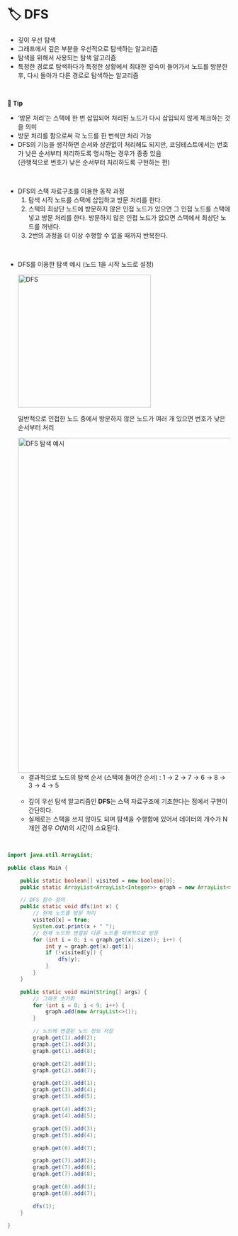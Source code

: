 # **🏷️ DFS**

- 깊이 우선 탐색
- 그래프에서 깊은 부분을 우선적으로 탐색하는 알고리즘
- 탐색을 위해서 사용되는 탐색 알고리즘
- 특정한 경로로 탐색하다가 특정한 상황에서 최대한 깊숙이 들어가서 노드를 방문한 후, 다시 돌아가 다른 경로로 탐색하는 알고리즘
<br/>

**📌 Tip**

- ‘방문 처리’는 스택에 한 번 삽입되어 처리된 노드가 다시 삽입되지 않게 체크하는 것을 의미
- 방문 처리를 함으로써 각 노드를 한 번씩만 처리 가능
- DFS의 기능을 생각하면 순서와 상관없이 처리해도 되지만, 코딩테스트에서는 번호가 낮은 순서부터 처리하도록 명시하는 경우가 종종 있음 <br/> (관행적으로 번호가 낮은 순서부터 처리하도록 구현하는 편)
<br/>

- DFS의 스택 자료구조를 이용한 동작 과정
    1. 탐색 시작 노드를 스택에 삽입하고 방문 처리를 한다.
    2. 스택의 최상단 노드에 방문하지 않은 인접 노드가 있으면 그 인접 노드를 스택에 넣고 방문 처리를 한다. 방문하지 않은 인접 노드가 없으면 스택에서 최상단 노드를 꺼낸다.
    3. 2번의 과정을 더 이상 수행할 수 없을 때까지 반복한다.
<br/>

- DFS를 이용한 탐색 예시 (노드 1을 시작 노드로 설정)
    
  <img width="300" alt="DFS" src="https://github.com/SeoWonLeee/2L24-Algo-Study/assets/148112372/991979d6-5e82-49d4-b1b9-d5cf8bd33f50">
  
  일반적으로 인접한 노드 중에서 방문하지 않은 노드가 여러 개 있으면 번호가 낮은 순서부터 처리
    
  <img width="755" alt="DFS 탐색 예시" src="https://github.com/SeoWonLeee/2L24-Algo-Study/assets/148112372/fc88d967-83e4-4327-90e0-2bc61ac2964c">
    
  - 결과적으로 노드의 탐색 순서 (스택에 들어간 순서) : 1 → 2 → 7 → 6 → 8 → 3 → 4 → 5
  <br/>
  
  - 깊이 우선 탐색 알고리즘인 **DFS**는 스택 자료구조에 기초한다는 점에서 구현이 간단하다.
  - 실제로는 스택을 쓰지 않아도 되며 탐색을 수행함에 있어서 데이터의 개수가 N개인 경우 $O(N)$의 시간이 소요된다.
<br/>

```java
import java.util.ArrayList;

public class Main {

    public static boolean[] visited = new boolean[9];
    public static ArrayList<ArrayList<Integer>> graph = new ArrayList<>();

    // DFS 함수 정의
    public static void dfs(int x) {
        // 현재 노드를 방문 처리
        visited[x] = true;
        System.out.print(x + " ");
        // 현재 노드와 연결된 다른 노드를 재귀적으로 방문
        for (int i = 0; i < graph.get(x).size(); i++) {
            int y = graph.get(x).get(i);
            if (!visited[y]) {
                dfs(y);
            }
        }
    }

    public static void main(String[] args) {
        // 그래프 초기화
        for (int i = 0; i < 9; i++) {
            graph.add(new ArrayList<>());
        }

        // 노드에 연결된 노드 정보 저장 
        graph.get(1).add(2);
        graph.get(1).add(3);
        graph.get(1).add(8);

        graph.get(2).add(1);
        graph.get(2).add(7);

        graph.get(3).add(1);
        graph.get(3).add(4);
        graph.get(3).add(5);

        graph.get(4).add(3);
        graph.get(4).add(5);

        graph.get(5).add(3);
        graph.get(5).add(4);

        graph.get(6).add(7);

        graph.get(7).add(2);
        graph.get(7).add(6);
        graph.get(7).add(8);

        graph.get(8).add(1);
        graph.get(8).add(7);

        dfs(1);
    }

}
```
